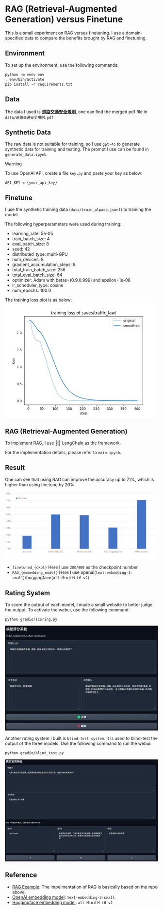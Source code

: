 # RAG (Retrieval-Augmented Generation) versus Finetune
This is a small experiment on RAG versus finetuning. I use a domain-specified data to compare the benefits brought by RAG and finetuning.

## Environment
To set up the environment, use the following commands:
```
python -m venv env
. env/bin/activate
pip install -r requirements.txt
```

## Data
The data I used is [**道路交通安全規則**](https://law.moj.gov.tw/LawClass/LawAll.aspx?pcode=K0040013), one can find the merged pdf file in `data/道路交通安全規則.pdf`.

## Synthetic Data
The raw data is not suitable for training, so I use `gpt-4o` to generate synthetic data for training and testing. The prompt I use can be found in `generate_data.ipynb`.

> [!warning]
> To use OpenAI API, create a file `key.py` and paste your key as below:
> ```
> API_KEY = {your_api_key}
> ```

## Finetune
I use the synthetic training data (`data/train_alpaca.jsonl`) to training the model. 

The following hyperparameters were used during training:
- learning_rate: 5e-05
- train_batch_size: 4
- eval_batch_size: 8
- seed: 42
- distributed_type: multi-GPU
- num_devices: 8
- gradient_accumulation_steps: 8
- total_train_batch_size: 256
- total_eval_batch_size: 64
- optimizer: Adam with betas=(0.9,0.999) and epsilon=1e-08
- lr_scheduler_type: cosine
- num_epochs: 100.0

The training loss plot is as below:
![](./img/training_loss.png)

## RAG (Retrieval-Augmented Generation)
To implement RAG, I use [🦜️🔗 LangChain](https://github.com/langchain-ai/langchain) as the framework.

For the implementation details, please refer to `main.ipynb`.

## Result

One can see that using RAG can improve the accuracy up to 71%, which is higher than using finetune by 20%.

![](/img/result.png)

- `finetuned_{ckpt}`
Here I use `200`/`400` as the checkpoint number
- `RAG_{embedding_model}`
Here I use openai(`text-embedding-3-small`)/huggingface(`all-MiniLM-L6-v2`)

## Rating System
To score the output of each model, I made a small website to better judge the output. To activate the webui, use the following command:
```
python gradio/scoring.py
```

![](img/scoring_system.png)

Another rating system I built is `blind-test system`. It is used to blind-test the output of the three models. Use the following command to run the webui:
```
python gradio/blind_test.py
```

![](img/blind_test.png)

## Reference
- [RAG Example](https://github.com/wsxqaza12/RAG_example):
The impelmentation of RAG is basically based on the repo above.
- [OpenAI embedding model](https://platform.openai.com/docs/guides/embeddings): `text-embedding-3-small`
- [Huggingface embedding model](https://huggingface.co/sentence-transformers/all-MiniLM-L6-v2): `all-MiniLM-L6-v2`
